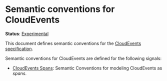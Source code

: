 # Semantic conventions for CloudEvents

**Status**: [Experimental][DocumentStatus]

This document defines semantic conventions for the [CloudEvents specification](https://github.com/cloudevents/spec/blob/v1.0.2/cloudevents/spec.md#overview).

Semantic conventions for CloudEvents are defined for the following signals:

* [CloudEvents Spans](cloudevents-spans.md): Semantic Conventions for modeling CloudEvents as *spans*.

[DocumentStatus]: https://github.com/open-telemetry/opentelemetry-specification/blob/v1.21.0/specification/document-status.md
